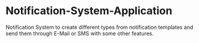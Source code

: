 # Notification-System-Application
Notification System to create different types from notification templates and send them through E-Mail or SMS with some other features.
